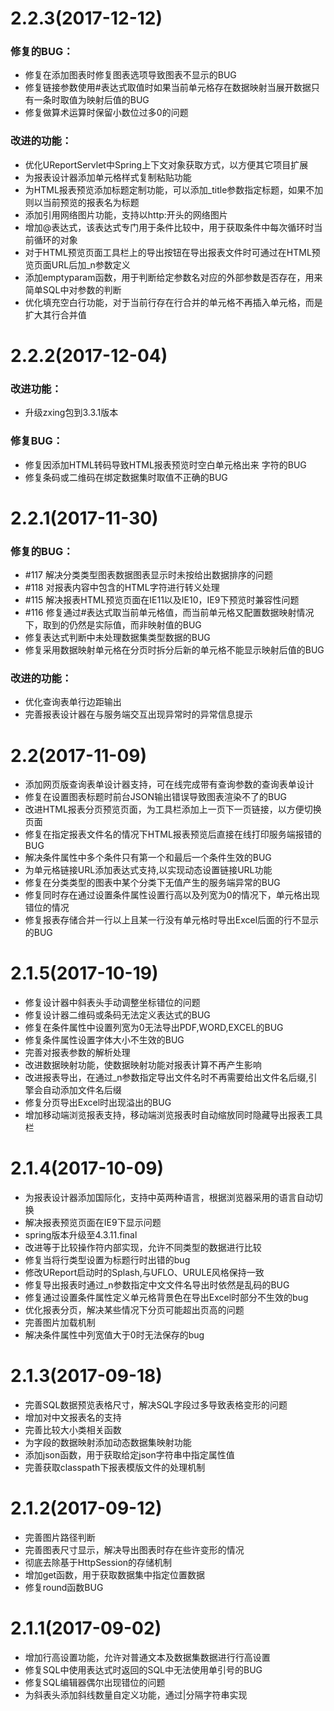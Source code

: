 # 2.2.3\(2017-12-12)
### 修复的BUG：
*  修复在添加图表时修复图表选项导致图表不显示的BUG
*  修复链接参数使用#表达式取值时如果当前单元格存在数据映射当展开数据只有一条时取值为映射后值的BUG
*  修复做算术运算时保留小数位过多0的问题
### 改进的功能：
*  优化UReportServlet中Spring上下文对象获取方式，以方便其它项目扩展
*  为报表设计器添加单元格样式复制粘贴功能
*  为HTML报表预览添加标题定制功能，可以添加_title参数指定标题，如果不加则以当前预览的报表名为标题
*  添加引用网络图片功能，支持以http:开头的网络图片
*  增加@表达式，该表达式专门用于条件比较中，用于获取条件中每次循环时当前循环的对象
*  对于HTML预览页面工具栏上的导出按钮在导出报表文件时可通过在HTML预览页面URL后加_n参数定义
*  添加emptyparam函数，用于判断给定参数名对应的外部参数是否存在，用来简单SQL中对参数的判断
*  优化填充空白行功能，对于当前行存在行合并的单元格不再插入单元格，而是扩大其行合并值

# 2.2.2\(2017-12-04)
###  改进功能：
* 升级zxing包到3.3.1版本
###  修复BUG：
*  修复因添加HTML转码导致HTML报表预览时空白单元格出来&nbsp;字符的BUG
*  修复条码或二维码在绑定数据集时取值不正确的BUG

# 2.2.1\(2017-11-30)
### 修复的BUG：
* #117 解决分类类型图表数据图表显示时未按给出数据排序的问题
* #118 对报表内容中包含的HTML字符进行转义处理
* #115 解决报表HTML预览页面在IE11以及IE10，IE9下预览时兼容性问题
* #116 修复通过#表达式取当前单元格值，而当前单元格又配置数据映射情况下，取到的仍然是实际值，而非映射值的BUG
* 修复表达式判断中未处理数据集类型数据的BUG
* 修复采用数据映射单元格在分页时拆分后新的单元格不能显示映射后值的BUG
### 改进的功能：
* 优化查询表单行边距输出
* 完善报表设计器在与服务端交互出现异常时的异常信息提示

# 2.2\(2017-11-09\)

* 添加网页版查询表单设计器支持，可在线完成带有查询参数的查询表单设计
* 修复在设置图表标题时前台JSON输出错误导致图表渲染不了的BUG
* 改进HTML报表分页预览页面，为工具栏添加上一页下一页链接，以方便切换页面
* 修复在指定报表文件名的情况下HTML报表预览后直接在线打印服务端报错的BUG
* 解决条件属性中多个条件只有第一个和最后一个条件生效的BUG
* 为单元格链接URL添加表达式支持,以实现动态设置链接URL功能
* 修复在分类类型的图表中某个分类下无值产生的服务端异常的BUG
* 修复同时存在通过设置条件属性设置行高以及列宽为0的情况下，单元格出现错位的情况
* 修复报表存储合并一行以上且某一行没有单元格时导出Excel后面的行不显示的BUG


# 2.1.5\(2017-10-19\)

* 修复设计器中斜表头手动调整坐标错位的问题
* 修复设计器二维码或条码无法定义表达式的BUG
* 修复在条件属性中设置列宽为0无法导出PDF,WORD,EXCEL的BUG
* 修复条件属性设置字体大小不生效的BUG
* 完善对报表参数的解析处理
* 改进数据映射功能，使数据映射功能对报表计算不再产生影响
* 改进报表导出，在通过\_n参数指定导出文件名时不再需要给出文件名后缀,引擎会自动添加文件名后缀
* 修复分页导出Excel时出现溢出的BUG
* 增加移动端浏览报表支持，移动端浏览报表时自动缩放同时隐藏导出报表工具栏

# 2.1.4\(2017-10-09\)

* 为报表设计器添加国际化，支持中英两种语言，根据浏览器采用的语言自动切换
*  解决报表预览页面在IE9下显示问题
*  spring版本升级至4.3.11.final
*  改进等于比较操作符内部实现，允许不同类型的数据进行比较
*  修复当将行类型设置为标题行时出错的bug
*  修改UReport启动时的Splash,与UFLO、URULE风格保持一致
*  修复导出报表时通过\_n参数指定中文文件名导出时依然是乱码的BUG
*  修复通过设置条件属性定义单元格背景色在导出Excel时部分不生效的bug
*  优化报表分页，解决某些情况下分页可能超出页高的问题
*  完善图片加载机制
*  解决条件属性中列宽值大于0时无法保存的bug

# 2.1.3\(2017-09-18\)

* 完善SQL数据预览表格尺寸，解决SQL字段过多导致表格变形的问题
*  增加对中文报表名的支持
*  完善比较大小类相关函数
*  为字段的数据映射添加动态数据集映射功能
*  添加json函数，用于获取给定json字符串中指定属性值
*  完善获取classpath下报表模版文件的处理机制

# 2.1.2\(2017-09-12\)

* 完善图片路径判断
*  完善图表尺寸显示，解决导出图表时存在些许变形的情况
*  彻底去除基于HttpSession的存储机制
*  增加get函数，用于获取数据集中指定位置数据
*  修复round函数BUG

# 2.1.1\(2017-09-02\)

* 增加行高设置功能，允许对普通文本及数据集数据进行行高设置
* 修复SQL中使用表达式时返回的SQL中无法使用单引号的BUG
*  修复SQL编辑器偶尔出现错位的问题
*  为斜表头添加斜线数量自定义功能，通过\|分隔字符串实现



